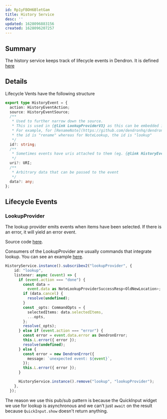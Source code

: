```yaml
---
id: Rp1yFBOH6BletGam
title: History Service
desc: ''
updated: 1628096883156
created: 1628096207257
---
```


## Summary
The history service keeps track of lifecycle events in Dendron. It is defined [here](https://github.com/dendronhq/dendron/blob/b48721db9518100868a34278a5dfd2beac16f207/packages/engine-server/src/history.ts#L49-L49)

## Details

Lifecycle Vents have the following structure

```ts
export type HistoryEvent = {
  action: HistoryEventAction;
  source: HistoryEventSource;
  /**
   * Used to further narrow down the source.
   * This is used in {@link LookupProviderV3} as this can be embedded in multiple commands (eg. NoteLookup vs RenameNote)
   * For example, for [RenameNote](https://github.com/dendronhq/dendron/blob/6c98d466536632530399bd45f1220ae725ff3e2f/packages/plugin-core/src/commands/RenameNoteV2a.ts#L52-L52),
   * the id is "rename" whereas for NoteLookup, the id is "lookup"
   */
  id?: string;
  /**
   * Sometimes events have uris attached to them (eg. {@link HistoryEventAction.create})
   */
  uri?: URI;
  /**
   * Arbitrary data that can be passed to the event
   */
  data?: any;
};
```

## Lifecycle Events

### LookupProvider 

The lookup provider emits events when items have been selected. 
If there is an error, it will yield an error event.

Source code [here](https://github.com/dendronhq/dendron/blob/6c98d466536632530399bd45f1220ae725ff3e2f/packages/plugin-core/src/components/lookup/LookupProviderV3.ts#L121-L121).

Consumers of the LookupProvider are usually commands that integrate lookup. You can see an example [here](https://github.com/dendronhq/dendron/blob/51633edcd0817c9b4aa18ff25f492f7a00e6e088/packages/plugin-core/src/commands/NoteLookupCommand.ts#L183-L183).

```ts
HistoryService.instance().subscribev2("lookupProvider", {
    id: "lookup",
    listener: async (event) => {
      if (event.action === "done") {
        const data =
          event.data as NoteLookupProviderSuccessResp<OldNewLocation>;
        if (data.cancel) {
          resolve(undefined);
        }
        const _opts: CommandOpts = {
          selectedItems: data.selectedItems,
          ...opts,
        };
        resolve(_opts);
      } else if (event.action === "error") {
        const error = event.data.error as DendronError;
        this.L.error({ error });
        resolve(undefined);
      } else {
        const error = new DendronError({
          message: `unexpected event: ${event}`,
        });
        this.L.error({ error });
      }

      HistoryService.instance().remove("lookup", "lookupProvider");
    },
  });
```

The reason we use this pub/sub pattern is because the QuickInput widget we use for lookup is asynchronous and we can't just `await` on the result because `QuickInput.show` doesn't return anything. 
